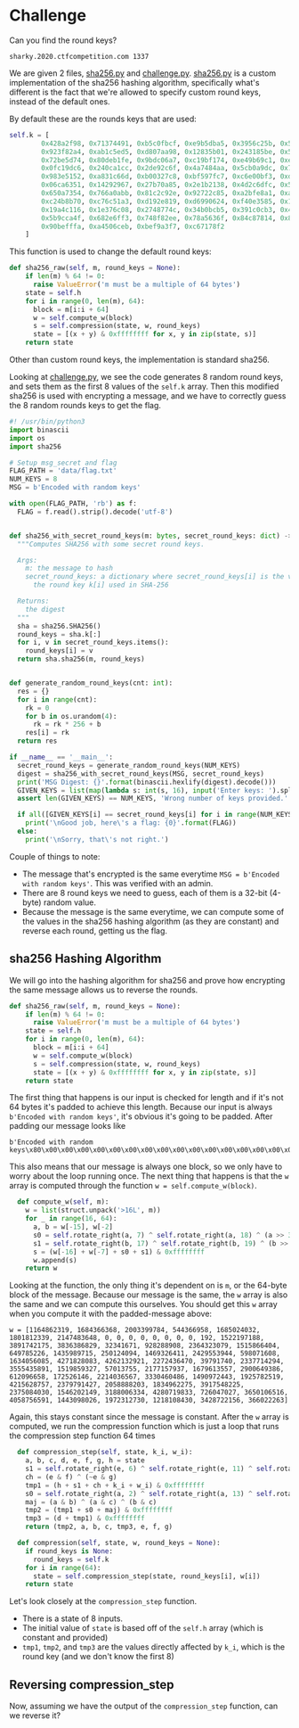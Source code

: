 # Challenge

Can you find the round keys?
```
sharky.2020.ctfcompetition.com 1337
```
We are given 2 files, [sha256.py](sha256.py) and [challenge.py](challenge.py). [sha256.py](sha256.py) is a custom implementation of the sha256 hashing algorithm, specifically what's different is the fact that we're allowed to specify custom round keys, instead of the default ones.

By default these are the rounds keys that are used:
```python
self.k = [
        0x428a2f98, 0x71374491, 0xb5c0fbcf, 0xe9b5dba5, 0x3956c25b, 0x59f111f1,
        0x923f82a4, 0xab1c5ed5, 0xd807aa98, 0x12835b01, 0x243185be, 0x550c7dc3,
        0x72be5d74, 0x80deb1fe, 0x9bdc06a7, 0xc19bf174, 0xe49b69c1, 0xefbe4786,
        0x0fc19dc6, 0x240ca1cc, 0x2de92c6f, 0x4a7484aa, 0x5cb0a9dc, 0x76f988da,
        0x983e5152, 0xa831c66d, 0xb00327c8, 0xbf597fc7, 0xc6e00bf3, 0xd5a79147,
        0x06ca6351, 0x14292967, 0x27b70a85, 0x2e1b2138, 0x4d2c6dfc, 0x53380d13,
        0x650a7354, 0x766a0abb, 0x81c2c92e, 0x92722c85, 0xa2bfe8a1, 0xa81a664b,
        0xc24b8b70, 0xc76c51a3, 0xd192e819, 0xd6990624, 0xf40e3585, 0x106aa070,
        0x19a4c116, 0x1e376c08, 0x2748774c, 0x34b0bcb5, 0x391c0cb3, 0x4ed8aa4a,
        0x5b9cca4f, 0x682e6ff3, 0x748f82ee, 0x78a5636f, 0x84c87814, 0x8cc70208,
        0x90befffa, 0xa4506ceb, 0xbef9a3f7, 0xc67178f2
    ]
```
This function is used to change the default round keys:
```python
def sha256_raw(self, m, round_keys = None):
    if len(m) % 64 != 0:
      raise ValueError('m must be a multiple of 64 bytes')
    state = self.h
    for i in range(0, len(m), 64):
      block = m[i:i + 64]
      w = self.compute_w(block)
      s = self.compression(state, w, round_keys)
      state = [(x + y) & 0xffffffff for x, y in zip(state, s)]
    return state
```
Other than custom round keys, the implementation is standard sha256. 

Looking at [challenge.py](challenge.py), we see the code generates 8 random round keys, and sets them as the first 8 values of the `self.k` array. Then this modified sha256 is used with encrypting a message, and we have to correctly guess the 8 random rounds keys to get the flag.

```python
#! /usr/bin/python3
import binascii
import os
import sha256

# Setup msg_secret and flag
FLAG_PATH = 'data/flag.txt'
NUM_KEYS = 8
MSG = b'Encoded with random keys'

with open(FLAG_PATH, 'rb') as f:
  FLAG = f.read().strip().decode('utf-8')


def sha256_with_secret_round_keys(m: bytes, secret_round_keys: dict) -> bytes:
  """Computes SHA256 with some secret round keys.

  Args:
    m: the message to hash
    secret_round_keys: a dictionary where secret_round_keys[i] is the value of
      the round key k[i] used in SHA-256

  Returns:
    the digest
  """
  sha = sha256.SHA256()
  round_keys = sha.k[:]
  for i, v in secret_round_keys.items():
    round_keys[i] = v
  return sha.sha256(m, round_keys)


def generate_random_round_keys(cnt: int):
  res = {}
  for i in range(cnt):
    rk = 0
    for b in os.urandom(4):
      rk = rk * 256 + b
    res[i] = rk
  return res

if __name__ == '__main__':
  secret_round_keys = generate_random_round_keys(NUM_KEYS)
  digest = sha256_with_secret_round_keys(MSG, secret_round_keys)
  print('MSG Digest: {}'.format(binascii.hexlify(digest).decode()))
  GIVEN_KEYS = list(map(lambda s: int(s, 16), input('Enter keys: ').split(',')))
  assert len(GIVEN_KEYS) == NUM_KEYS, 'Wrong number of keys provided.'

  if all([GIVEN_KEYS[i] == secret_round_keys[i] for i in range(NUM_KEYS)]):
    print('\nGood job, here\'s a flag: {0}'.format(FLAG))
  else:
    print('\nSorry, that\'s not right.')
```

Couple of things to note:
* The message that's encrypted is the same everytime `MSG = b'Encoded with random keys'`. This was verified with an admin.
* There are 8 round keys we need to guess, each of them is a 32-bit (4-byte) random value.
* Because the message is the same everytime, we can compute some of the values in the sha256 hashing algorithm (as they are constant) and reverse each round, getting us the flag.

## sha256 Hashing Algorithm

We will go into the hashing algorithm for sha256 and prove how encrypting the same message allows us to reverse the rounds.
```python
def sha256_raw(self, m, round_keys = None):
    if len(m) % 64 != 0:
      raise ValueError('m must be a multiple of 64 bytes')
    state = self.h
    for i in range(0, len(m), 64):
      block = m[i:i + 64]
      w = self.compute_w(block)
      s = self.compression(state, w, round_keys)
      state = [(x + y) & 0xffffffff for x, y in zip(state, s)]
    return state
```

The first thing that happens is our input is checked for length and if it's not 64 bytes it's padded to achieve this length. Because our input is always `b'Encoded with random keys'`, it's obvious it's going to be padded. After padding our message looks like
```
b'Encoded with random keys\x80\x00\x00\x00\x00\x00\x00\x00\x00\x00\x00\x00\x00\x00\x00\x00\x00\x00\x00\x00\x00\x00\x00\x00\x00\x00\x00\x00\x00\x00\x00\x00\x00\x00\x00\x00\x00\x00\x00\xc0'
```
This also means that our message is always one block, so we only have to worry about the loop running once. The next thing that happens is that the `w` array is computed through the function `w = self.compute_w(block)`.
```python
  def compute_w(self, m):
    w = list(struct.unpack('>16L', m))
    for _ in range(16, 64):
      a, b = w[-15], w[-2]
      s0 = self.rotate_right(a, 7) ^ self.rotate_right(a, 18) ^ (a >> 3)
      s1 = self.rotate_right(b, 17) ^ self.rotate_right(b, 19) ^ (b >> 10)
      s = (w[-16] + w[-7] + s0 + s1) & 0xffffffff
      w.append(s)
    return w
```
Looking at the function, the only thing it's dependent on is `m`, or the 64-byte block of the message. Because our message is the same, the `w` array is also the same and we can compute this ourselves. You should get this `w` array when you compute it with the padded-message above:
```
w = [1164862319, 1684366368, 2003399784, 544366958, 1685024032, 1801812339, 2147483648, 0, 0, 0, 0, 0, 0, 0, 0, 192, 1522197188, 3891742175, 3836386829, 32341671, 928288908, 2364323079, 1515866404, 649785226, 1435989715, 250124094, 1469326411, 2429553944, 598071608, 1634056085, 4271828083, 4262132921, 2272436470, 39791740, 2337714294, 3555435891, 1519859327, 57013755, 2177157937, 1679613557, 2900649386, 612096658, 172526146, 2214036567, 3330460486, 1490972443, 1925782519, 4215628757, 2379791427, 2058888203, 1834962275, 3917548225, 2375084030, 1546202149, 3188006334, 4280719833, 726047027, 3650106516, 4058756591, 1443098026, 1972312730, 1218108430, 3428722156, 366022263]
```
Again, this stays constant since the message is constant. After the `w` array is computed, we run the compression function which is just a loop that runs the compression step function 64 times
```python
  def compression_step(self, state, k_i, w_i):
    a, b, c, d, e, f, g, h = state
    s1 = self.rotate_right(e, 6) ^ self.rotate_right(e, 11) ^ self.rotate_right(e, 25)
    ch = (e & f) ^ (~e & g)
    tmp1 = (h + s1 + ch + k_i + w_i) & 0xffffffff
    s0 = self.rotate_right(a, 2) ^ self.rotate_right(a, 13) ^ self.rotate_right(a, 22)
    maj = (a & b) ^ (a & c) ^ (b & c)
    tmp2 = (tmp1 + s0 + maj) & 0xffffffff
    tmp3 = (d + tmp1) & 0xffffffff
    return (tmp2, a, b, c, tmp3, e, f, g)

  def compression(self, state, w, round_keys = None):
    if round_keys is None:
      round_keys = self.k
    for i in range(64):
      state = self.compression_step(state, round_keys[i], w[i])
    return state
```
Let's look closely at the `compression_step` function.
* There is a state of 8 inputs.
* The initial value of `state` is based off of the `self.h` array (which is constant and provided)
* `tmp1`, `tmp2`, and `tmp3` are the values directly affected by `k_i`, which is the round key (and we don't know the first 8)

## Reversing compression_step
Now, assuming we have the output of the `compression_step` function, can we reverse it?
